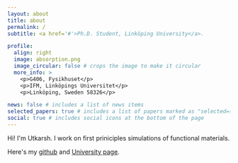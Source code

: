 ```yaml
---
layout: about
title: about
permalink: /
subtitle: <a href='#'>Ph.D. Student, Linköping University</a>.

profile:
  align: right
  image: absorption.png
  image_circular: false # crops the image to make it circular
  more_info: >
    <p>G406, Fysikhuset</p>
    <p>IFM, Linköpings Universitet</p>
    <p>Linköping, Sweden 58326</p>

news: false # includes a list of news items
selected_papers: true # includes a list of papers marked as "selected={true}"
social: true # includes social icons at the bottom of the page
---
```


Hi! I'm Utkarsh. I work on first priniciples simulations of functional materials.

Here's my [github](https://github.com/utksi) and [University page](https://liu.se/en/employee/utksi60).
